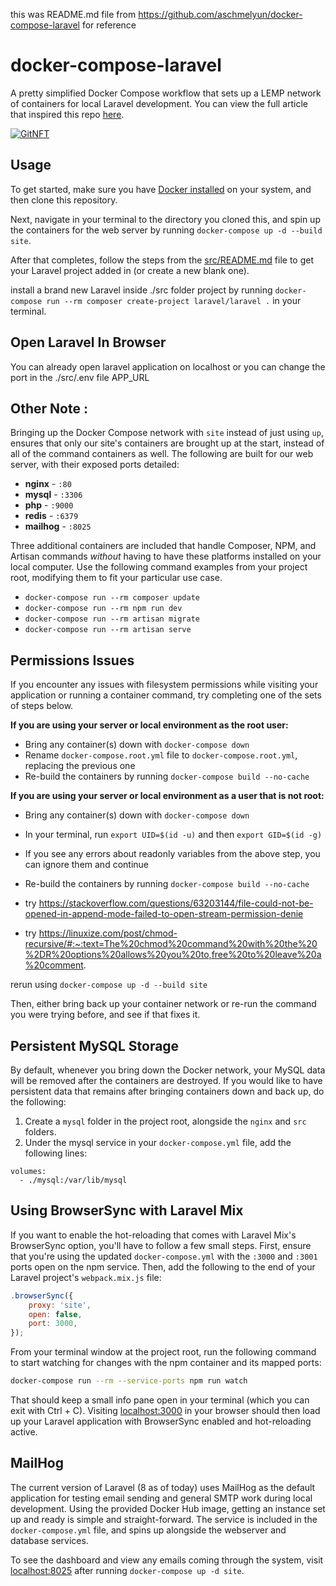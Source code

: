 this was README.md file from
https://github.com/aschmelyun/docker-compose-laravel
for reference

# docker-compose-laravel
A pretty simplified Docker Compose workflow that sets up a LEMP network of containers for local Laravel development. You can view the full article that inspired this repo [here](https://dev.to/aschmelyun/the-beauty-of-docker-for-local-laravel-development-13c0).

[![GitNFT](https://img.shields.io/badge/%F0%9F%94%AE-Open%20in%20GitNFT-darkviolet?style=flat)](https://gitnft.quine.sh/app/commits/list/repo/docker-compose-laravel)

## Usage

To get started, make sure you have [Docker installed](https://docs.docker.com/docker-for-mac/install/) on your system, and then clone this repository.

Next, navigate in your terminal to the directory you cloned this, and spin up the containers for the web server by running `docker-compose up -d --build site`.

After that completes, follow the steps from the [src/README.md](src/README.md) file to get your Laravel project added in (or create a new blank one).

install a brand new Laravel inside ./src folder project by running `docker-compose run --rm composer create-project laravel/laravel .` in your terminal.

## Open Laravel In Browser

You can already open laravel application on localhost or you can change the port in the ./src/.env file APP_URL

## Other Note :

Bringing up the Docker Compose network with `site` instead of just using `up`, ensures that only our site's containers are brought up at the start, instead of all of the command containers as well. The following are built for our web server, with their exposed ports detailed:

- **nginx** - `:80`
- **mysql** - `:3306`
- **php** - `:9000`
- **redis** - `:6379`
- **mailhog** - `:8025` 

Three additional containers are included that handle Composer, NPM, and Artisan commands *without* having to have these platforms installed on your local computer. Use the following command examples from your project root, modifying them to fit your particular use case.

- `docker-compose run --rm composer update`
- `docker-compose run --rm npm run dev`
- `docker-compose run --rm artisan migrate`
- `docker-compose run --rm artisan serve`

## Permissions Issues

If you encounter any issues with filesystem permissions while visiting your application or running a container command, try completing one of the sets of steps below.

**If you are using your server or local environment as the root user:**

- Bring any container(s) down with `docker-compose down`
- Rename `docker-compose.root.yml` file to `docker-compose.root.yml`, replacing the previous one
- Re-build the containers by running `docker-compose build --no-cache`

**If you are using your server or local environment as a user that is not root:**

- Bring any container(s) down with `docker-compose down`
- In your terminal, run `export UID=$(id -u)` and then `export GID=$(id -g)`
- If you see any errors about readonly variables from the above step, you can ignore them and continue
- Re-build the containers by running `docker-compose build --no-cache`

- try https://stackoverflow.com/questions/63203144/file-could-not-be-opened-in-append-mode-failed-to-open-stream-permission-denie
- try https://linuxize.com/post/chmod-recursive/#:~:text=The%20chmod%20command%20with%20the%20%2DR%20options%20allows%20you%20to,free%20to%20leave%20a%20comment.

rerun using `docker-compose up -d --build site`

Then, either bring back up your container network or re-run the command you were trying before, and see if that fixes it.

## Persistent MySQL Storage

By default, whenever you bring down the Docker network, your MySQL data will be removed after the containers are destroyed. If you would like to have persistent data that remains after bringing containers down and back up, do the following:

1. Create a `mysql` folder in the project root, alongside the `nginx` and `src` folders.
2. Under the mysql service in your `docker-compose.yml` file, add the following lines:

```
volumes:
  - ./mysql:/var/lib/mysql
```

## Using BrowserSync with Laravel Mix

If you want to enable the hot-reloading that comes with Laravel Mix's BrowserSync option, you'll have to follow a few small steps. First, ensure that you're using the updated `docker-compose.yml` with the `:3000` and `:3001` ports open on the npm service. Then, add the following to the end of your Laravel project's `webpack.mix.js` file:

```javascript
.browserSync({
    proxy: 'site',
    open: false,
    port: 3000,
});
```

From your terminal window at the project root, run the following command to start watching for changes with the npm container and its mapped ports:

```bash
docker-compose run --rm --service-ports npm run watch
```

That should keep a small info pane open in your terminal (which you can exit with Ctrl + C). Visiting [localhost:3000](http://localhost:3000) in your browser should then load up your Laravel application with BrowserSync enabled and hot-reloading active.

## MailHog

The current version of Laravel (8 as of today) uses MailHog as the default application for testing email sending and general SMTP work during local development. Using the provided Docker Hub image, getting an instance set up and ready is simple and straight-forward. The service is included in the `docker-compose.yml` file, and spins up alongside the webserver and database services.

To see the dashboard and view any emails coming through the system, visit [localhost:8025](http://localhost:8025) after running `docker-compose up -d site`.
